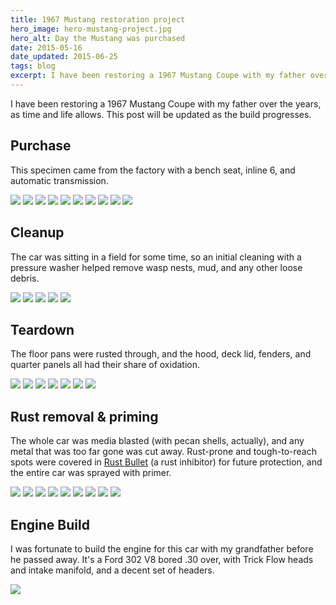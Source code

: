 ```yaml
---
title: 1967 Mustang restoration project
hero_image: hero-mustang-project.jpg
hero_alt: Day the Mustang was purchased
date: 2015-05-16
date_updated: 2015-06-25
tags: blog
excerpt: I have been restoring a 1967 Mustang Coupe with my father over the years, as time and life allows.
---
```


I have been restoring a 1967 Mustang Coupe with my father over the years, as time and life allows. This post will be updated as the build progresses.

## Purchase

This specimen came from the factory with a bench seat, inline 6, and automatic transmission.

<div class="grid grid-cols-1 md:grid-cols-2 lg:grid-cols-3 gap-4 not-prose">
    <img class="" src="/static/images/cars/mustang_0001.jpg" />
    <img class="" src="/static/images/cars/mustang_0002.jpg" />
    <img class="" src="/static/images/cars/mustang_0003.jpg" />
    <img class="" src="/static/images/cars/mustang_0004.jpg" />
    <img class="" src="/static/images/cars/mustang_0005.jpg" />
    <img class="" src="/static/images/cars/mustang_0006.jpg" />
    <img class="" src="/static/images/cars/mustang_0007.jpg" />
    <img class="" src="/static/images/cars/mustang_0008.jpg" />
    <img class="" src="/static/images/cars/mustang_0009.jpg" />
    <img class="" src="/static/images/cars/mustang_0010.jpg" />
</div>

## Cleanup

The car was sitting in a field for some time, so an initial cleaning with a pressure washer helped remove wasp nests, mud, and any other loose debris.

<div class="grid grid-cols-1 md:grid-cols-2 lg:grid-cols-3 gap-4 not-prose">
  <img src="/static/images/cars/mustang_0011.jpg" />
  <img src="/static/images/cars/mustang_0012.jpg" />
  <img src="/static/images/cars/mustang_0013.jpg" />
  <img src="/static/images/cars/mustang_0014.jpg" />
  <img src="/static/images/cars/mustang_0015.jpg" />
</div>

## Teardown

The floor pans were rusted through, and the hood, deck lid, fenders, and quarter panels all had their share of oxidation.

<div class="grid grid-cols-1 md:grid-cols-2 lg:grid-cols-3 gap-4 not-prose">
  <img src="/static/images/cars/mustang_0016.jpg" />
  <img src="/static/images/cars/mustang_0017.jpg" />
  <img src="/static/images/cars/mustang_0018.jpg" />
  <img src="/static/images/cars/mustang_0019.jpg" />
  <img src="/static/images/cars/mustang_0020.jpg" />
  <img src="/static/images/cars/mustang_0021.jpg" />
  <img src="/static/images/cars/mustang_0022.jpg" />
</div>

## Rust removal &amp; priming

The whole car was media blasted (with pecan shells, actually), and any metal that was too far gone was cut away. Rust-prone and tough-to-reach spots were covered in <a href="http://www.rustbullet.com/">Rust Bullet</a> (a rust inhibitor) for future protection, and the entire car was sprayed with primer.

<div class="grid grid-cols-1 md:grid-cols-2 lg:grid-cols-3 gap-4 not-prose">
  <img src="/static/images/cars/mustang_0025.jpg" />
  <img src="/static/images/cars/mustang_0026.jpg" />
  <img src="/static/images/cars/mustang_0027.jpg" />
  <img src="/static/images/cars/mustang_0028.jpg" />
  <img src="/static/images/cars/mustang_0029.jpg" />
  <img src="/static/images/cars/mustang_0030.jpg" />
  <img src="/static/images/cars/mustang_0031.jpg" />
  <img src="/static/images/cars/mustang_0032.jpg" />
  <img src="/static/images/cars/mustang_0033.jpg" />
</div>

## Engine Build

I was fortunate to build the engine for this car with my grandfather before he passed away. It's a Ford 302 V8 bored .30 over, with Trick Flow heads and intake manifold, and a decent set of headers.

<div class="grid grid-cols-2 not-prose">
  <img src="/static/images/cars/mustang_engine_001.jpg" />
</div>
